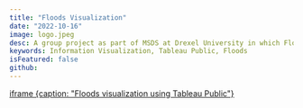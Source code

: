 ```yaml
---
title: "Floods Visualization"
date: "2022-10-16"
image: logo.jpeg
desc: A group project as part of MSDS at Drexel University in which Floods data was visualized using Tableau Public in order to gain insights.
keywords: Information Visualization, Tableau Public, Floods
isFeatured: false
github:
---
```


[iframe {caption: "Floods visualization using Tableau Public"}](/floods/floods-visualization.pdf)